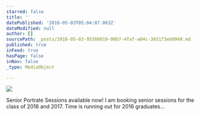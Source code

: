 ```yaml
---
starred: false
title: ''
datePublished: '2016-05-03T05:04:07.063Z'
dateModified: null
author: []
sourcePath: _posts/2016-05-03-95386019-00b7-4faf-a04c-365173eb9949.md
published: true
inFeed: true
hasPage: false
inNav: false
_type: MediaObject

---
```

![](https://the-grid-user-content.s3-us-west-2.amazonaws.com/4e60834c-aaac-4a8a-88a5-c4e3b56b396c.jpg)

Senior Portrate Sessions available now! I am booking senior sessions for the class of 2016 and 2017\. Time is running out for 2016 graduates...
